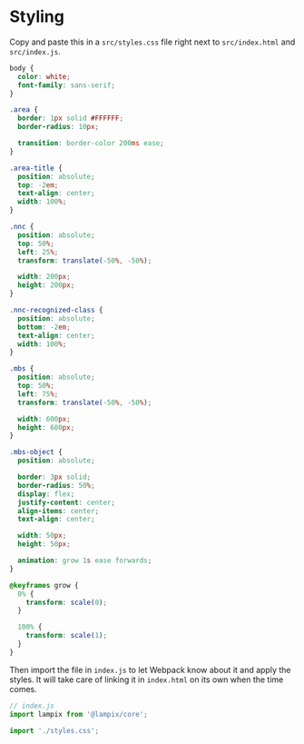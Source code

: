 # Styling

Copy and paste this in a `src/styles.css` file right next to `src/index.html` and `src/index.js`.

```css
body {
  color: white;
  font-family: sans-serif;
}

.area {
  border: 1px solid #FFFFFF;
  border-radius: 10px;

  transition: border-color 200ms ease;
}

.area-title {
  position: absolute;
  top: -2em;
  text-align: center;
  width: 100%;
}

.nnc {
  position: absolute;
  top: 50%;
  left: 25%;
  transform: translate(-50%, -50%);

  width: 200px;
  height: 200px;
}

.nnc-recognized-class {
  position: absolute;
  bottom: -2em;
  text-align: center;
  width: 100%;
}

.mbs {
  position: absolute;
  top: 50%;
  left: 75%;
  transform: translate(-50%, -50%);

  width: 600px;
  height: 600px;
}

.mbs-object {
  position: absolute;

  border: 3px solid;
  border-radius: 50%;
  display: flex;
  justify-content: center;
  align-items: center;
  text-align: center;

  width: 50px;
  height: 50px;

  animation: grow 1s ease forwards;
}

@keyframes grow {
  0% {
    transform: scale(0);
  }

  100% {
    transform: scale(1);
  }
}
```

Then import the file in `index.js` to let Webpack know about it and apply the styles. It will take care of linking it in `index.html` on its own when the time comes.

```js
// index.js
import lampix from '@lampix/core';

import './styles.css';
```

